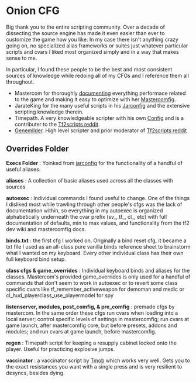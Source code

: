 # Onion CFG
Big thank you to the entire scripting community. Over a decade of dissecting the source engine has made it even easier than ever to customize the game how you like. In my case there isn't anything crazy going on, no specialized alias frameworks or suites
just whatever particular scripts and cvars I liked most organized simply and in a way that makes sense to me. 

In particular, I found these people to be the best and most consistent sources of knowledge while redoing all of my CFGs and I reference them all throughout.
- Mastercom for thoroughly [documenting](https://github.com/mastercomfig/mastercomfig/blob/develop/config/mastercomfig/cfg/comfig/comfig.cfg) everything performace related to the game and making it easy to optimize with her [Mastercomfig](https://comfig.app/).
- JarateKing for the many useful scripts in his [Jarconfig](https://github.com/JarateKing/jarconfig) and the extensive scripting knowledge therein.
- Timepath. A very knowledgeable scripter with his own [Config](https://github.com/TimePath/tf2-config) and is a contributer to the [Tf2scripts reddit](https://www.reddit.com/r/Tf2Scripts/).
- [Genemilder](https://www.reddit.com/user/genemilder). High level scripter and prior moderator of [Tf2scripts reddit](https://www.reddit.com/r/Tf2Scripts/)

## Overrides Folder
__Execs Folder__ : Yoinked from [jarconfig](https://github.com/JarateKing/jarconfig/tree/master/cfg/execs) for the functionality of a handful of useful aliases.

__aliases__ : A collection of basic aliases used across all the classes with sources

__autoexec__ : Individual commands I found useful to change. One of the things I disliked most while trawling through other people's cfgs was the lack of documentation within, so everything in my autoexec is organized alphabetically underneath the cvar prefix (sv_, tf_, cl_, etc) with full documentation of defaults, min to max values, and functionality from the tf2 dev wiki and mastercomfig docs.

__binds.txt__ : the first cfg I worked on. Originally a bind reset cfg, it became a txt file I used as an all-class pure vanilla binds reference sheet to brainstorm what I wanted on my keyboard. Every other individual class has their own full keyboard bind setup.

__class cfgs & game_overrides__ : Individual keyboard binds and aliases for the classes. Mastercom's provided game_overrides is only used for a handful of commands that don't seem to work in autoexec or to revert some class specific cvars like tf_remember_activeweapon for demoman and medic or cl_hud_playerclass_use_playermodel for spy

__listenserver, modules, post_comfig, & pre_comfig__ : premade cfgs by mastercom. In the same order these cfgs run cvars when loading into a local server; control specific levels of settings in mastercomfig; run cvars at game launch, after mastercomfig core, but before presets, addons and modules; and run cvars at game launch, before mastercomfig.

__regen__ : Timepath script for keeping a resupply cabinet locked onto the player. Useful for practicing explosive jumps.

__vaccinator__ : a vaccinator script by [Tmob](https://gist.github.com/tmob03/fceddfa38ab324f91d6177a0771d11ab) which works very well. Gets you to the exact resistances you want with a single press and is very resilient to desyncs, besides dying.
